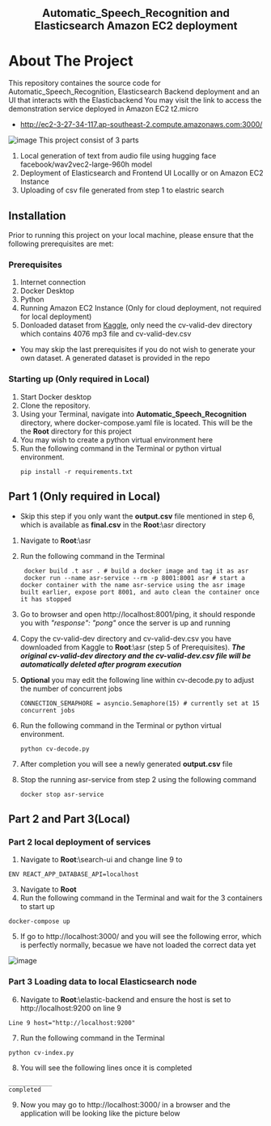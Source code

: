 <div align="center">
<h2>Automatic_Speech_Recognition and Elasticsearch Amazon EC2 deployment</h2>
</div>

# About The Project
This repository containes the source code for Automatic_Speech_Recognition, Elasticsearch Backend deployment and an UI that interacts with the Elasticbackend
 You may visit the link to access the demonstration service deployed in Amazon EC2 t2.micro
 * http://ec2-3-27-34-117.ap-southeast-2.compute.amazonaws.com:3000/

![image](https://github.com/xiuxiucui/Automatic_Speech_Recognition/assets/41736859/7b0977eb-ef08-444a-9a77-d3633f8ad20f)
This project consist of 3 parts
1. Local generation of text from audio file using hugging face facebook/wav2vec2-large-960h model
2. Deployment of Elasticsearch and Frontend UI Locallly or on  Amazon EC2 Instance 
3. Uploading of csv file generated from step 1 to elastric search

## Installation
Prior to running this project on your local machine, please ensure that the following prerequisites are met:

### Prerequisites
1. Internet connection
2. Docker Desktop
3. Python 
4. Running Amazon EC2 Instance (Only for cloud deployment, not required for local deployment)
5. Donloaded dataset from [Kaggle](https://www.kaggle.com/datasets/mozillaorg/common-voice), only need the cv-valid-dev directory which contains 4076 mp3 file and  cv-valid-dev.csv
* You may skip the last prerequisites if you do not wish to generate your own dataset. A generated dataset is provided in the repo

### Starting up (Only required in Local)
1. Start Docker desktop
2. Clone the repository.
3. Using your Terminal, navigate into **Automatic_Speech_Recognition** directory, where docker-compose.yaml file is located. This will be the the **Root** directory for this project
4. You may wish to create a python virtual environment here
5. Run the following command in the Terminal or python virtual environment.
    ```shell
    pip install -r requirements.txt
    ```

## Part 1 (Only required in Local)
* Skip this step if you only want the **output.csv** file mentioned in step 6, which is available as **final.csv** in the **Root**:\asr directory
1. Navigate to **Root**:\asr
2. Run the following command in the Terminal 
   ```shell
    docker build .t asr . # build a docker image and tag it as asr
    docker run --name asr-service --rm -p 8001:8001 asr # start a docker container with the name asr-service using the asr image built earlier, expose port 8001, and auto clean the container once it has stopped
    ```
3. Go to browser and open http://localhost:8001/ping, it should responde you with _"response": "pong"_ once the server is up and running
4. Copy the cv-valid-dev directory and cv-valid-dev.csv  you have downloaded from Kaggle to **Root**:\asr (step 5 of Prerequisites). _**The original cv-valid-dev directory and the cv-valid-dev.csv file will be automatically deleted after program execution**_
5. **Optional** you may edit the following line within cv-decode.py to adjust the number of concurrent jobs
   ```shell
   CONNECTION_SEMAPHORE = asyncio.Semaphore(15) # currently set at 15 concurrent jobs
   ```
   
7. Run the following command in the Terminal or python virtual environment. 
    ```shell
    python cv-decode.py
    ```
8. After completion you will see a newly generated **output.csv** file
9. Stop the running asr-service from step 2 using the following command
   ```shell
   docker stop asr-service
   ```
## Part 2 and Part 3(Local)
### Part 2 local deployment of services
1. Navigate to **Root**:\search-ui and change line 9 to
 ```shell
ENV REACT_APP_DATABASE_API=localhost
```
3. Navigate to **Root**
4. Run the following command in the Terminal and wait for the 3 containers to start up
```shell
docker-compose up
```
5. If go to http://localhost:3000/ and you will see the following error, which is perfectly normally, becasue we have not loaded the correct data yet
   
![image](https://github.com/xiuxiucui/Automatic_Speech_Recognition/assets/41736859/b4c8a5de-821d-4e2b-b6bf-c4af5382295e)
### Part 3 Loading data to local Elasticsearch node
6.  Navigate to **Root**:\elastic-backend and ensure the host is set to http://localhost:9200 on line 9
```shell
Line 9 host="http://localhost:9200"
```
7. Run the following command in the Terminal
```shell
python cv-index.py
```
8. You will see the following lines once it is completed
```shell
____________
completed
```
9. Now you may go to http://localhost:3000/ in a browser and the application will be looking like the picture below






